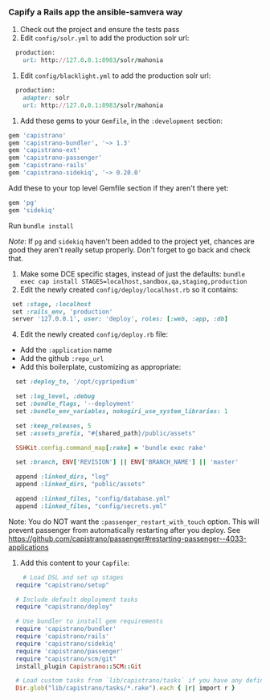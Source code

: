 ### Capify a Rails app the ansible-samvera way

1. Check out the project and ensure the tests pass
1. Edit `config/solr.yml` to add the production solr url:
  ```ruby
    production:
      url: http://127.0.0.1:8983/solr/mahonia
  ```
1. Edit `config/blacklight.yml` to add the production solr url:
```ruby
  production:
    adapter: solr
    url: http://127.0.0.1:8983/solr/mahonia
```
1. Add these gems to your `Gemfile`, in the `:development` section:
  ```ruby
  gem 'capistrano'
  gem 'capistrano-bundler', '~> 1.3'
  gem 'capistrano-ext'
  gem 'capistrano-passenger'
  gem 'capistrano-rails'
  gem 'capistrano-sidekiq', '~> 0.20.0'
  ```
  Add these to your top level Gemfile section if they aren't there yet:
  ```ruby
  gem 'pg'
  gem 'sidekiq'
  ```
  Run `bundle install`

  *Note*: If `pg` and `sidekiq` haven't been added to the project yet, chances are good they aren't really setup properly. Don't forget to go back and check that.
1. Make some DCE specific stages, instead of just the defaults: `bundle exec cap install STAGES=localhost,sandbox,qa,staging,production`
3. Edit the newly created `config/deploy/localhost.rb` so it contains:
  ```ruby
   set :stage, :localhost
   set :rails_env, 'production'
   server '127.0.0.1', user: 'deploy', roles: [:web, :app, :db]
  ```
4. Edit the newly created `config/deploy.rb` file:
  * Add the `:application` name
  * Add the github `:repo_url`
  * Add this boilerplate, customizing as appropriate:
  
  ```ruby
    set :deploy_to, '/opt/cypripedium'

    set :log_level, :debug
    set :bundle_flags, '--deployment'
    set :bundle_env_variables, nokogiri_use_system_libraries: 1

    set :keep_releases, 5
    set :assets_prefix, "#{shared_path}/public/assets"

    SSHKit.config.command_map[:rake] = 'bundle exec rake'

    set :branch, ENV['REVISION'] || ENV['BRANCH_NAME'] || 'master'

    append :linked_dirs, "log"
    append :linked_dirs, "public/assets"

    append :linked_files, "config/database.yml"
    append :linked_files, "config/secrets.yml"
  ```
  
  Note: You do NOT want the `:passenger_restart_with_touch` option. This will prevent passenger from automatically restarting after you deploy. See https://github.com/capistrano/passenger#restarting-passenger--4033-applications
1. Add this content to your `Capfile`:
  ```ruby
      # Load DSL and set up stages
    require "capistrano/setup"

    # Include default deployment tasks
    require "capistrano/deploy"

    # Use bundler to install gem requirements
    require 'capistrano/bundler'
    require 'capistrano/rails'
    require 'capistrano/sidekiq'
    require 'capistrano/passenger'
    require "capistrano/scm/git"
    install_plugin Capistrano::SCM::Git

    # Load custom tasks from `lib/capistrano/tasks` if you have any defined
    Dir.glob("lib/capistrano/tasks/*.rake").each { |r| import r }
  ```
